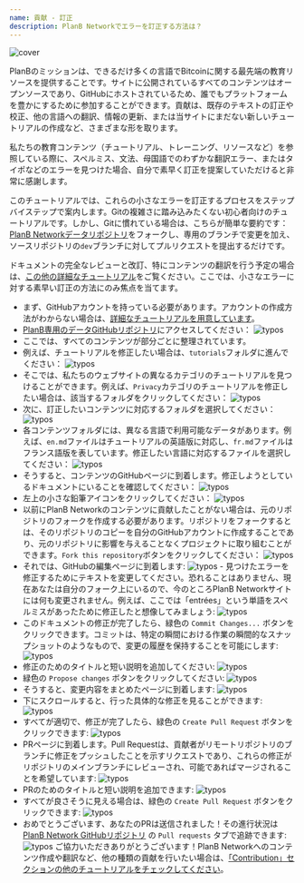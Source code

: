 ```yaml
---
name: 貢献 - 訂正
description: PlanB Networkでエラーを訂正する方法は？
---
```

![cover](assets/cover.webp)

PlanBのミッションは、できるだけ多くの言語でBitcoinに関する最先端の教育リソースを提供することです。サイトに公開されているすべてのコンテンツはオープンソースであり、GitHubにホストされているため、誰でもプラットフォームを豊かにするために参加することができます。貢献は、既存のテキストの訂正や校正、他の言語への翻訳、情報の更新、または当サイトにまだない新しいチュートリアルの作成など、さまざまな形を取ります。

私たちの教育コンテンツ（チュートリアル、トレーニング、リソースなど）を参照している際に、スペルミス、文法、母国語でのわずかな翻訳エラー、またはタイポなどのエラーを見つけた場合、自分で素早く訂正を提案していただけると非常に感謝します。

このチュートリアルでは、これらの小さなエラーを訂正するプロセスをステップバイステップで案内します。Gitの複雑さに踏み込みたくない初心者向けのチュートリアルです。しかし、Gitに慣れている場合は、こちらが簡単な要約です：[PlanB Networkデータリポジトリ](https://github.com/DecouvreBitcoin/sovereign-university-data)をフォークし、専用のブランチで変更を加え、ソースリポジトリの`dev`ブランチに対してプルリクエストを提出するだけです。

ドキュメントの完全なレビューと改訂、特にコンテンツの翻訳を行う予定の場合は、[この他の詳細なチュートリアル](https://planb.network/tutorials/others/content-review-tutorial)をご覧ください。ここでは、小さなエラーに対する素早い訂正の方法にのみ焦点を当てます。

- まず、GitHubアカウントを持っている必要があります。アカウントの作成方法がわからない場合は、[詳細なチュートリアルを用意しています](https://planb.network/tutorials/others/create-github-account)。
- [PlanB専用のデータGitHubリポジトリ](https://github.com/DecouvreBitcoin/sovereign-university-data)にアクセスしてください：
![typos](assets/01.webp)
- ここでは、すべてのコンテンツが部分ごとに整理されています。
- 例えば、チュートリアルを修正したい場合は、`tutorials`フォルダに進んでください：
![typos](assets/02.webp)
- そこでは、私たちのウェブサイトの異なるカテゴリのチュートリアルを見つけることができます。例えば、`Privacy`カテゴリのチュートリアルを修正したい場合は、該当するフォルダをクリックしてください：
![typos](assets/03.webp)
- 次に、訂正したいコンテンツに対応するフォルダを選択してください：
![typos](assets/04.webp)
- 各コンテンツフォルダには、異なる言語で利用可能なデータがあります。例えば、`en.md`ファイルはチュートリアルの英語版に対応し、`fr.md`ファイルはフランス語版を表しています。修正したい言語に対応するファイルを選択してください： ![typos](assets/05.webp)
- そうすると、コンテンツのGitHubページに到着します。修正しようとしているドキュメントにいることを確認してください： ![typos](assets/06.webp)
- 左上の小さな鉛筆アイコンをクリックしてください： ![typos](assets/07.webp)
- 以前にPlanB Networkのコンテンツに貢献したことがない場合は、元のリポジトリのフォークを作成する必要があります。リポジトリをフォークするとは、そのリポジトリのコピーを自分のGitHubアカウントに作成することであり、元のリポジトリに影響を与えることなくプロジェクトに取り組むことができます。`Fork this repository`ボタンをクリックしてください： ![typos](assets/08.webp)
- それでは、GitHubの編集ページに到着します: ![typos](assets/09.webp) - 見つけたエラーを修正するためにテキストを変更してください。恐れることはありません、現在あなたは自分のフォーク上にいるので、今のところPlanB Networkサイトには何も変更されません。例えば、ここでは「entrées」という単語をスペルミスがあったために修正したと想像してみましょう: ![typos](assets/10.webp)
- このドキュメントの修正が完了したら、緑色の `Commit Changes...` ボタンをクリックできます。コミットは、特定の瞬間における作業の瞬間的なスナップショットのようなもので、変更の履歴を保持することを可能にします: ![typos](assets/11.webp)
- 修正のためのタイトルと短い説明を追加してください: ![typos](assets/12.webp)
- 緑色の `Propose changes` ボタンをクリックしてください: ![typos](assets/13.webp)
- そうすると、変更内容をまとめたページに到着します: ![typos](assets/14.webp)
- 下にスクロールすると、行った具体的な修正を見ることができます: ![typos](assets/15.webp)
- すべてが適切で、修正が完了したら、緑色の `Create Pull Request` ボタンをクリックできます: ![typos](assets/16.webp)
- PRページに到着します。Pull Requestは、貢献者がリモートリポジトリのブランチに修正をプッシュしたことを示すリクエストであり、これらの修正がリポジトリのメインブランチにレビューされ、可能であればマージされることを希望しています: ![typos](assets/17.webp)
- PRのためのタイトルと短い説明を追加できます: ![typos](assets/18.webp)
- すべてが良さそうに見える場合は、緑色の `Create Pull Request` ボタンをクリックできます: ![typos](assets/19.webp)
- おめでとうございます、あなたのPRは送信されました！その進行状況は [PlanB Network GitHubリポジトリ](https://github.com/DecouvreBitcoin/sovereign-university-data/pulls) の `Pull requests` タブで追跡できます: ![typos](assets/20.webp)
ご協力いただきありがとうございます！PlanB Networkへのコンテンツ作成や翻訳など、他の種類の貢献を行いたい場合は、[「Contribution」セクションの他のチュートリアルをチェックしてください](https://planb.network/tutorials/others)。